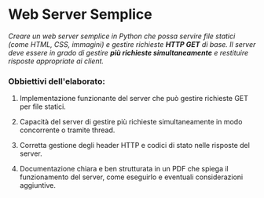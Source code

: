 # Web Server Semplice
*Creare un web server semplice in Python che possa servire file statici (come HTML, CSS, immagini) e gestire richieste ***HTTP GET*** di base. Il server deve essere in grado di gestire ***più richieste simultaneamente*** e restituire risposte appropriate ai client.*



### Obbiettivi dell'elaborato:

1) Implementazione funzionante del server che può gestire richieste GET per file statici.

2) Capacità del server di gestire più richieste simultaneamente in modo concorrente o tramite thread.

3) Corretta gestione degli header HTTP e codici di stato nelle risposte del server.

4) Documentazione chiara e ben strutturata in un PDF che spiega il funzionamento del server, come eseguirlo e eventuali considerazioni aggiuntive.